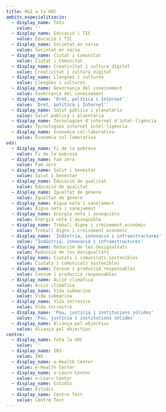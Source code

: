 ```yaml
---
title: R&I a la UOC
ambits_especialitzacio:
  - display_name: Tots
    value: ''
  - display_name: Educació i TIC
    value: Educació i TIC
  - display_name: Societat en xarxa
    value: Societat en xarxa
  - display_name: Ciutat i Comunitat
    value: Ciutat i Comunitat
  - display_name: Creativitat i cultura digital
    value: Creativitat i cultura digital
  - display_name: Llengües i cultures
    value: Llengües i cultures
  - display_name: Governança del coneixement
    value: Governança del coneixement
  - display_name: 'Dret, política i Internet'
    value: 'Dret, política i Internet'
  - display_name: Salut pública i planetària
    value: Salut pública i planetària
  - display_name: Tecnologies d'internet d'intel·ligència
    value: Tecnologies internet intel·ligència
  - display_name: Economia col·laborativa
    value: Economia col·laborativa
ods:
  - display_name: Fi de la pobresa
    value: Fi de la pobresa
  - display_name: Fam zero
    value: Fam zero
  - display_name: Salut i benestar
    value: Salut i benestar
  - display_name: Educació de qualitat
    value: Educació de qualitat
  - display_name: Igualtat de gènere
    value: Igualtat de gènere
  - display_name: Aigua neta i sanejament
    value: Aigua neta i sanejament
  - display_name: Energia neta i assequible
    value: Energia neta i assequible
  - display_name: Treball digne i creixement econòmic
    value: Treball digne i creixement econòmic
  - display_name: 'Indústria, innovació i infraestructures'
    value: 'Indústria, innovació i infraestructures'
  - display_name: Reducció de les desigualtats
    value: Reducció de les desigualtats
  - display_name: Ciutats i comunicats sostenibles
    value: Ciutats i comunicats sostenibles
  - display_name: Consum i producció responsables
    value: Consum i producció responsables
  - display_name: Acció climàtica
    value: Acció climàtica
  - display_name: Vida submarina
    value: Vida submarina
  - display_name: Vida terrestre
    value: Vida terrestre
  - display_name: 'Pau, justícia i institucions sòlides'
    value: 'Pau, justícia i institucions sòlides'
  - display_name: Aliança pel objectius
    value: Aliança pel objectius
centre:
  - display_name: Tota la UOC
    value: ''
  - display_name: IN3
    value: IN3
  - display_name: e-Health Center
    value: e-Health Center
  - display_name: e-Learn Center
    value: e-Learn Center
  - display_name: Estudis
    value: Estudis
  - display_name: Centre Test
    value: Centre Test
---
```


